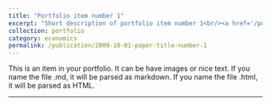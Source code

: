 ```yaml
---
title: "Portfolio item number 1"
excerpt: "Short description of portfolio item number 1<br/><a href='/publication/2009-10-01-paper-title-number-1'><img src='/images/500x300.png'></a>"
collection: portfolio
category: economics
permalink: /publication/2009-10-01-paper-title-number-1
---
```


This is an item in your portfolio. It can be have images or nice text. If you name the file .md, it will be parsed as markdown. If you name the file .html, it will be parsed as HTML.  

---

